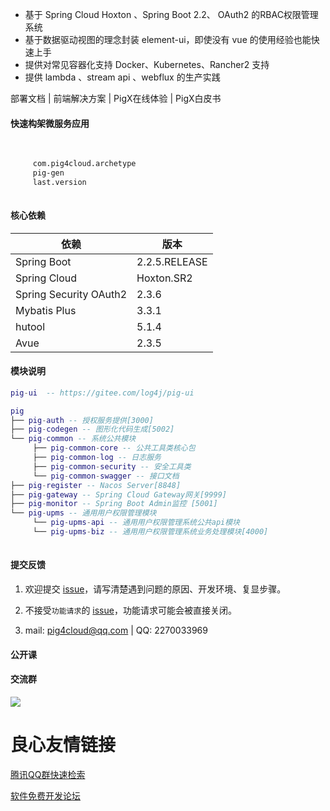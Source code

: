  
  
  
  
  
 
   
- 基于 Spring Cloud Hoxton 、Spring Boot 2.2、 OAuth2 的RBAC权限管理系统  
- 基于数据驱动视图的理念封装 element-ui，即使没有 vue 的使用经验也能快速上手  
- 提供对常见容器化支持 Docker、Kubernetes、Rancher2 支持  
- 提供 lambda 、stream api 、webflux 的生产实践   


 部署文档  |   前端解决方案  |   PigX在线体验  |   PigX白皮书 
    

#### 快速构架微服务应用  

```xml
 
 
     com.pig4cloud.archetype 
     pig-gen 
     last.version 
 
```

   
   
#### 核心依赖 


依赖 | 版本
---|---
Spring Boot |  2.2.5.RELEASE  
Spring Cloud | Hoxton.SR2   
Spring Security OAuth2 | 2.3.6
Mybatis Plus | 3.3.1
hutool | 5.1.4
Avue | 2.3.5
   


#### 模块说明
```lua
pig-ui  -- https://gitee.com/log4j/pig-ui

pig
├── pig-auth -- 授权服务提供[3000]
├── pig-codegen -- 图形化代码生成[5002]
└── pig-common -- 系统公共模块 
     ├── pig-common-core -- 公共工具类核心包
     ├── pig-common-log -- 日志服务
     ├── pig-common-security -- 安全工具类
     └── pig-common-swagger -- 接口文档
├── pig-register -- Nacos Server[8848]
├── pig-gateway -- Spring Cloud Gateway网关[9999]
├── pig-monitor -- Spring Boot Admin监控 [5001]
└── pig-upms -- 通用用户权限管理模块
     └── pig-upms-api -- 通用用户权限管理系统公共api模块
     └── pig-upms-biz -- 通用用户权限管理系统业务处理模块[4000]
	 
```
#### 提交反馈

1. 欢迎提交 [issue](https://gitee.com/log4j/pig/issues)，请写清楚遇到问题的原因、开发环境、复显步骤。

2. 不接受`功能请求`的 [issue](https://gitee.com/log4j/pig/issues)，功能请求可能会被直接关闭。  

3. mail:  pig4cloud@qq.com  |   QQ: 2270033969     

#### 公开课

 
   
         
         
   
 

#### 交流群
![](http://pigx.vip/20191208200835_Ox4gq0_qun.jpeg)



 # 良心友情链接

[腾讯QQ群快速检索](http://u.720life.cn/s/8cf73f7c)

[软件免费开发论坛](http://u.720life.cn/s/bbb01dc0)